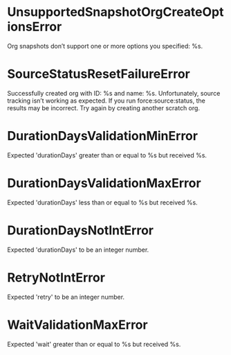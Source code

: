 # UnsupportedSnapshotOrgCreateOptionsError

Org snapshots don’t support one or more options you specified: %s.

# SourceStatusResetFailureError

Successfully created org with ID: %s and name: %s. Unfortunately, source tracking isn’t working as expected. If you run force:source:status, the results may be incorrect. Try again by creating another scratch org.

# DurationDaysValidationMinError

Expected 'durationDays' greater than or equal to %s but received %s.

# DurationDaysValidationMaxError

Expected 'durationDays' less than or equal to %s but received %s.

# DurationDaysNotIntError

Expected 'durationDays' to be an integer number.

# RetryNotIntError

Expected 'retry' to be an integer number.

# WaitValidationMaxError

Expected 'wait' greater than or equal to %s but received %s.
